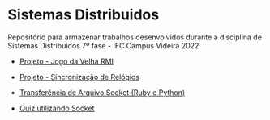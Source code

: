# Sistemas Distribuidos


Repositório para armazenar trabalhos desenvolvidos durante a disciplina de Sistemas Distribuidos 7º fase - IFC Campus Videira 2022

-  <a href="https://github.com/icaroperetti/distribuitedSystems/tree/main/rmi/src/tictactoe">Projeto - Jogo da Velha RMI</a>

-  <a href="https://github.com/icaroperetti/distribuitedSystems/tree/main/syncronization">Projeto - Sincronização de Relógios</a>

-  <a href="https://github.com/icaroperetti/distribuitedSystems/tree/main/sockets/file-transfer-python/socket">Transferência de Arquivo Socket (Ruby e Python)</a>

- <a href="https://github.com/icaroperetti/distribuitedSystems/tree/main/sockets/quiz">Quiz utilizando Socket</a>


